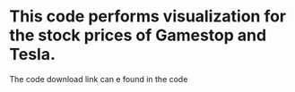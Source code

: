 # This code performs visualization for the stock prices of Gamestop and Tesla. 
The code download link can e found in the code
